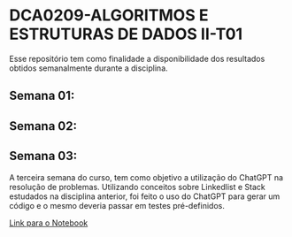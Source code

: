 # DCA0209-ALGORITMOS E ESTRUTURAS DE DADOS II-T01

Esse repositório tem como finalidade a disponibilidade dos resultados obtidos semanalmente durante a disciplina. 

## Semana 01:
## Semana 02:
## Semana 03:
A terceira semana do curso, tem como objetivo a utilização do ChatGPT na resolução de problemas.
Utilizando conceitos sobre Linkedlist e Stack estudados na disciplina anterior, foi feito o uso do ChatGPT para gerar 
um código e o mesmo deveria passar em testes pré-definidos. 

[Link para o Notebook](https://colab.research.google.com/drive/1kSgrcpTGg4JbzA0VwwNlE8ZsZwPHq91R)
